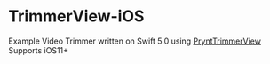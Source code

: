 # TrimmerView-iOS
 Example Video Trimmer written on Swift 5.0 using [PryntTrimmerView](https://github.com/HHK1/PryntTrimmerView)
 Supports iOS11+
